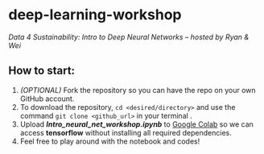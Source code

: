 # deep-learning-workshop

*Data 4 Sustainability: Intro to Deep Neural Networks – hosted by Ryan & Wei*

## How to start:

1) *(OPTIONAL)* Fork the repository so you can have the repo on your own GitHub account.
2) To download the repository, `cd <desired/directory>` and use the command `git clone <github_url>` in your terminal .
3) Upload ***Intro_neural_net_workshop.ipynb*** to [Google Colab](https://colab.research.google.com/) so we can access **tensorflow** without installing all required dependencies.
4) Feel free to play around with the notebook and codes!
